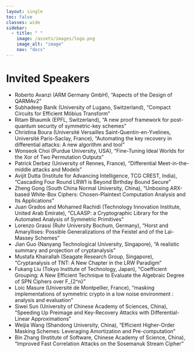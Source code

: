 ```yaml
---
layout: single
toc: false
classes: wide
sidebar:  
  - title: " "   
    image: /assets/images/logo.png
    image_alt: "image"
    nav: "docs"
---
```


# Invited Speakers

- Roberto Avanzi (ARM Germany GmbH), “Aspects of the Design of QARMAv2”
- Subhadeep Banik (University of Lugano, Switzerland), “Compact Circuits for Efficient Möbius Transform”
- Ritam Bhaumik (EPFL, Switzerland), “A new proof framework for post-quantum security of symmetric-key schemes”
- Christina Boura (Université Versailles Saint-Quentin-en-Yvelines, Université Paris-Saclay, France), “Automating the key recovery in differential attacks: A new algorithm and tool”
- Wonseok Choi (Purdue University, USA), “Fine-Tuning Ideal Worlds for the Xor of Two Permutation Outputs”
- Patrick Derbez (University of Rennes, France), “Differential Meet-in-the-middle attacks and Models”
- Avijit Dutta (Institute for Advancing Intelligence, TCG CREST, India), “Cascading Four Round LRW1 is Beyond Birthday Bound Secure”
- Zheng Gong (South China Normal University, China), “Unboxing ARX-based White-Box Ciphers: Chosen-Plaintext Computation Analysis and Its Applications”
- Juan Grados and Mohamed Rachidi (Technology Innovation Institute, United Arab Emirate), “CLAASP: a Cryptographic Library for the Automated Analysis of Symmetric Primitives”
- Lorenzo Grassi (Ruhr University Bochum, Germany), “Horst and Amaryllises: Possible Generalizations of the Feistel and of the Lai-Massey Schemes”
- Jian Guo (Nanyang Technological University, Singapore), “A realistic summary and projection of cryptanalysis”
- Mustafa Khairallah (Seagate Research Group, Singapore), “Cryptanalysis of TNT: A New Chapter in the LRW Paradigm”
- Fukang Liu (Tokyo Institute of Technology, Japan), “Coefficient Grouping: A New Efficient Technique to Evaluate the Algebraic Degree of SPN Ciphers over F_{2^n}”
- Loic Masure (Université de Montpellier, France), “masking implementations of symmetric crypto in a low noise environment : analysis and evaluation”
- Siwei Sun (University of Chinese Academy of Sciences, China), “Speeding Up Preimage and Key-Recovery Attacks with Differential-Linear Approximations”
- Weijia Wang (Shandong University, China), “Efficient Higher-Order Masking Schemes: Leveraging Amortization and Pre-computation”
- Bin Zhang (Institute of Software, Chinese Academy of Science, China), “Improved Fast Correlation Attacks on the Sosemanuk Stream Cipher”






<!-- # Confirmed Invited Speakers (@Room: 720)
### invited talk1 (9:30 ~ 11:00 on Dec 13th)
---
- Kazuo Sakiyama (The University of Electro-Communications, Japan),
  "Fault model and attack efficiency of physical attacks"
- Christian Rechberger (Graz University of Technology, Austria),
 "A tale of 3 competitions: On cryptanalysis competitions for new use-cases of symmetric crypto"
- Akinori Hosoyamada (NTT, Japan),
  "Towards a better understanding of (post-)quantum security of symmetric key schemes"

### invited talk2 (11:30 ~ 12:30 on Dec 13th)  
---
- Fukang Liu (University of Hyogo, Japan),
  "Cryptanalysis of Reduced Gimli-Hash"
- Thomas Peyrin (Nanyang Technological University, Singapore),
  “SHA-1: Beating a Dead Horse”

### invited talk3 (9:30 ~ 11:00 on Dec 14th)
---
- Orr Dunkelman (University of Haifa, Israel),
  "Cryptanalysis of Lightweight Block Ciphers: Theory Meets Dependencies"
- Kazuhiko Minematsu (NEC, Japan),
  "Detection of data corruption via combinatorial group testing and beyond"
- Rei Ueno (Tohoku University, Japan),
  "Hardware Implementation of Block Cipher: Case Study Using AES"

### invited talk4 (11:30 ~ 12:30 on Dec 14th)
---
- Subhadeep Banik (EPFL, Switzerland),
  "Cryptanalysis of Stream Ciphers with short internal states"
- Siwei Sun (Chinese Academy of Sciences, China),
 "Correlation of Quadratic Boolean Functions: Cryptanalysis of All Versions of Full MORUS"

### invited talk5 (9:00 ~ 11:00 on Dec 15th)
---
- Carlos Cid (Royal Holloway, University of London, UK),
  "Domain Specific Ciphers"
- Willi Meier (FHNW, Switzerland),
  "Cube Attacks on KECCAK Keyed Modes"
- Zhenzhen Bao (Nanyang Technological University, Singapore),
  "Generic Attacks on Hash Combiners"
- Yunwen Liu (National University of Defense Technology, China),
  “Rotational-XOR cryptanalysis on ARX and AND-RX ciphers”

### invited talk6 (11:30 ~ 12:30 on Dec 15th)
---
- Yusuke Naito (Mitsubishi Corporation, Japan),
  "Design of Optimally Indifferentiable-Secure Double-Block-Length Hashing"
- Mustafa Khairallah (Nanyang Technological University, Singapore),
  "Lightweight TBC-Based Modes for Small Hardware Implementations" -->
